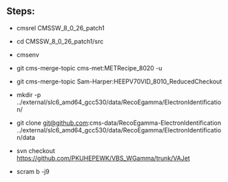 Steps:
------
- cmsrel CMSSW_8_0_26_patch1

- cd CMSSW_8_0_26_patch1/src
- cmsenv
- git cms-merge-topic cms-met:METRecipe_8020 -u
- git cms-merge-topic Sam-Harper:HEEPV70VID_8010_ReducedCheckout
- mkdir -p ../external/slc6_amd64_gcc530/data/RecoEgamma/ElectronIdentification/
- git clone git@github.com:cms-data/RecoEgamma-ElectronIdentification ../external/slc6_amd64_gcc530/data/RecoEgamma/ElectronIdentification/data
- svn checkout https://github.com/PKUHEPEWK/VBS_WGamma/trunk/VAJet
- scram b -j9
